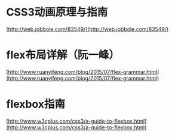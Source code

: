 # CSS3动画原理与指南
 [http://web.jobbole.com/83549/](http://web.jobbole.com/83549/)

# flex布局详解（阮一峰）
 [http://www.ruanyifeng.com/blog/2015/07/flex-grammar.html](http://www.ruanyifeng.com/blog/2015/07/flex-grammar.html)

# flexbox指南
[http://www.w3cplus.com/css3/a-guide-to-flexbox.html](http://www.w3cplus.com/css3/a-guide-to-flexbox.html) 